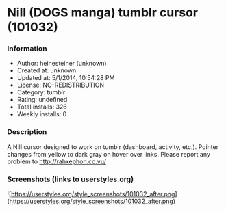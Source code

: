 # Nill (DOGS manga) tumblr cursor (101032)

### Information
- Author: heinesteiner (unknown)
- Created at: unknown
- Updated at: 5/1/2014, 10:54:28 PM
- License: NO-REDISTRIBUTION
- Category: tumblr
- Rating: undefined
- Total installs: 326
- Weekly installs: 0


### Description
A Nill cursor designed to work on tumblr (dashboard, activity, etc.). Pointer changes from yellow to dark gray on hover over links. Please report any problem to http://rahxephon.co.vu/


### Screenshots (links to userstyles.org)
![https://userstyles.org/style_screenshots/101032_after.png](https://userstyles.org/style_screenshots/101032_after.png)


